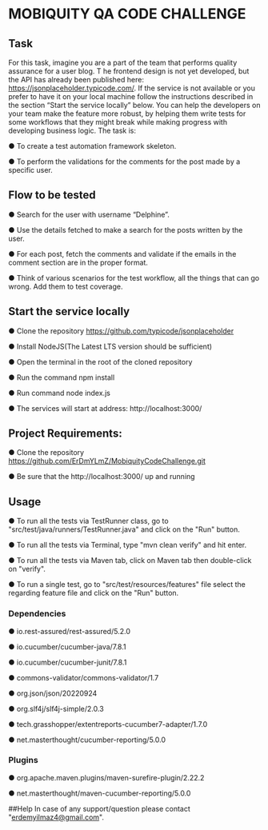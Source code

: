 # MOBIQUITY QA CODE CHALLENGE

## Task
For this task, imagine you are a part of the team that performs quality assurance for a user blog. T
he frontend design is not yet developed, but the API has already been published here: https://jsonplaceholder.typicode.com/. 
If the service is not available or you prefer to have it on your local machine follow the instructions described in the 
section “Start the service locally” below. You can help the developers on your team make the feature more robust, 
by helping them write tests for some workflows that they might break while making progress with developing business logic. 
The task is: 
  
   ● To create a test automation framework skeleton.

   ● To perform the validations for the comments for the post made by a specific user.

## Flow to be tested
   ● Search for the user with username “Delphine”. 

   ● Use the details fetched to make a search for the posts written by the user. 

   ● For each post, fetch the comments and validate if the emails in the comment section are in the proper format. 

   ● Think of various scenarios for the test workflow, all the things that can go wrong. Add them to test coverage.

## Start the service locally
   ● Clone the repository https://github.com/typicode/jsonplaceholder 

   ● Install NodeJS(The Latest LTS version should be sufficient)

   ● Open the terminal in the root of the cloned repository 

   ● Run the command npm install 

   ● Run command node index.js 

   ● The services will start at address: http://localhost:3000/

## Project Requirements:
   ● Clone the repository https://github.com/ErDmYLmZ/MobiquityCodeChallenge.git

   ● Be sure that the http://localhost:3000/ up and running

## Usage
   ● To run all the tests via TestRunner class, go to "src/test/java/runners/TestRunner.java" and click on the "Run" button.

   ● To run all the tests via Terminal, type "mvn clean verify" and hit enter.

   ● To run all the tests via Maven tab, click on Maven tab then double-click on "verify".

   ● To run a single test, go to "src/test/resources/features" file select the regarding feature file and click on the "Run" button.

### Dependencies
   ● io.rest-assured/rest-assured/5.2.0

   ● io.cucumber/cucumber-java/7.8.1

   ● io.cucumber/cucumber-junit/7.8.1

   ● commons-validator/commons-validator/1.7

   ● org.json/json/20220924

   ● org.slf4j/slf4j-simple/2.0.3

   ● tech.grasshopper/extentreports-cucumber7-adapter/1.7.0

   ● net.masterthought/cucumber-reporting/5.0.0

### Plugins
   ● org.apache.maven.plugins/maven-surefire-plugin/2.22.2

   ● net.masterthought/maven-cucumber-reporting/5.0.0

##Help
In case of any support/question please contact  "erdemyilmaz4@gmail.com".



































